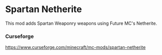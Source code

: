 # Spartan Netherite
This mod adds Spartan Weaponry weapons using Future MC's Netherite.

### Curseforge
https://www.curseforge.com/minecraft/mc-mods/spartan-netherite
